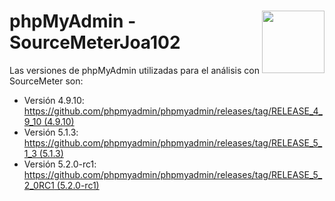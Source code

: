 # <img src="https://upload.wikimedia.org/wikipedia/commons/thumb/4/4f/PhpMyAdmin_logo.svg/1200px-PhpMyAdmin_logo.svg.png?20161018142601" align="right" width="100">phpMyAdmin - SourceMeterJoa102

Las versiones de phpMyAdmin utilizadas para el análisis con SourceMeter son:

- Versión 4.9.10: [https://github.com/phpmyadmin/phpmyadmin/releases/tag/RELEASE_4_9_10 (4.9.10)]()
- Versión 5.1.3: [https://github.com/phpmyadmin/phpmyadmin/releases/tag/RELEASE_5_1_3 (5.1.3)]()
- Versión 5.2.0-rc1: [https://github.com/phpmyadmin/phpmyadmin/releases/tag/RELEASE_5_2_0RC1 (5.2.0-rc1)]()

